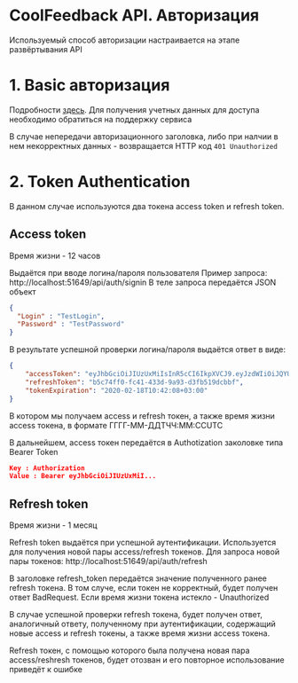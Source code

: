 ﻿# CoolFeedback API. Авторизация
 
 Используемый способ авторизации настраивается на этапе развёртывания API

# 1. Basic авторизация

Подробности [здесь](https://en.wikipedia.org/wiki/Basic_access_authentication). Для получения учетных данных для доступа необходимо обратиться на поддержку сервиса

В случае непередачи авторизационного заголовка, либо при налчии в нем некорректных данных - возвращается HTTP код ```401 Unauthorized```


# 2. Token Authentication

В данном случае используются два токена access token и refresh token.

## Access token

Время жизни - 12 часов

Выдаётся при вводе логина/пароля пользователя
Пример запроса:
http://localhost:51649/api/auth/signin
В теле запроса передаётся JSON объект
```json
{ 
  "Login" : "TestLogin",
  "Password" : "TestPassword"
}
```

В результате успешной проверки логина/пароля выдаётся ответ в виде:
```json
{
    "accessToken": "eyJhbGciOiJIUzUxMiIsInR5cCI6IkpXVCJ9.eyJzdWIiOiJQYURtaXRyaWV2IiwianRpIjoiODczZTFlMDMtMzEwYy00YWNhLTgyZGQtNmVjMzllYTdiNDEwIiwiaWF0IjoxNTgyMDExNTQ5LCJpZCI6ImU1MWY5NDE5LTkwYWUtNGY3Ni0zYzMzLTA4ZDcxYTUyNDczZCIsImxvZ2luIjoicGFkbWl0cmlldiIsImlzQWRtaW4iOiJUcnVlIiwibmJmIjoxNTgyMDExNTQ4LCJleHAiOjE1ODIwMTE3MjgsImlzcyI6ImNvb2xmZWVkYmFjayIsImF1ZCI6Imh0dHA6Ly9sb2NhbGhvc3Q6NTAwMC8ifQ.jpYqj7mBLaela1Q0IQ-_JkhRYnTCTj-Llmu7Pj8158ybu7YPmidDeTLvRaLJnx38LwLmBRu36niSBDBPbtK-PA",
    "refreshToken": "b5c74ff0-fc41-433d-9a93-d3fb519dcbbf",
    "tokenExpiration": "2020-02-18T10:42:08+03:00"
}
```
В котором мы получаем access и refresh токен, а также время жизни access токена, в формате ГГГГ-ММ-ДДTЧЧ:MM:CCUTC

В дальнейшем, access токен передаётся в Authotization заколовке типа Bearer Token
```json
Key : Authorization
Value : Bearer eyJhbGciOiJIUzUxMiI...
```

## Refresh token

Время жизни - 1 месяц

Refresh token выдаётся при успешной аутентификации. Используется для получения новой пары access/refresh токенов.
Для запроса новой пары токенов:
http://localhost:51649/api/auth/refresh

В заголовке refresh_token передаётся значение полученного ранее refresh токена. В том случе, если токен не корректный, будет получен ответ BadRequest. Если время жизни токена истекло - Unauthorized

В случае успешной проверки refresh токена, будет получен ответ, аналогичный ответу, полученному при аутентификации, содержащий новые access и refresh токены, а также время жизни access токена. 

Refresh токен, с помощью которого была получена новая пара access/reshresh токенов, будет отозван и его повторное использование приведёт к ошибке




 
